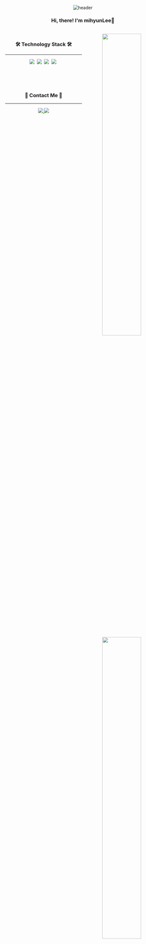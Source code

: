 <div align="center">
  
  ![header](https://capsule-render.vercel.app/api?type=waving&color=083657&height=300&text=mihyunLee&fontColor=fff&fontSize=80&animation=twinkling)

  ### Hi, there! I'm mihyunLee👋

<br>
    <a href="https://github.com/anuraghazra/github-readme-stats">
        <img align="right" src="https://github-readme-stats.vercel.app/api?username=mihyunLee&show_icons=true&theme=nord" width=50% />
    </a>
    
  ### 🛠️ Technology Stack 🛠️
  ---
 
  <div>
    <img src="https://img.shields.io/badge/HTML-E34F26?style=flat-square&logo=HTML5&logoColor=white"/>&nbsp
    <img src="https://img.shields.io/badge/CSS-1572B6?style=flat-square&logo=CSS3&logoColor=white"/>&nbsp
    <img src="https://img.shields.io/badge/JavaScript-F7DF1E?style=flat-square&logo=JavaScript&logoColor=black"/>&nbsp
    <img src="https://img.shields.io/badge/React-61DAFB?style=flat-square&logo=React&logoColor=black"/>&nbsp
  </div>

  <br>

   <a href="https://github.com/devpla/github-stats-transparent">
        <img align="right" src="https://github-readme-stats.vercel.app/api/top-langs/?username=mihyunLee&layout=compact&theme=nord" width=50% />
    </a>

  <br><br>
### 🌷 Contact Me 🌷
---

  <div>
    <a href="https://codingmyoni.tistory.com/">
        <img src="https://img.shields.io/badge/Tistory-000?style=flat-square&logo=Blogger&logoColor=white"/>
    </a>
    <a href='mailto:mihy621@gmail.com'>
        <img src="https://img.shields.io/badge/Gmail-EA4335?style=flat-square&logo=Gmail&logoColor=white"/>
    </a> 
  </div>
</div>
